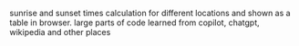 sunrise and sunset times calculation for different locations and shown as a table in browser.  large parts of code learned from copilot, chatgpt, wikipedia and other places
